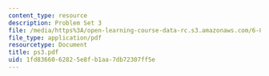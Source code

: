 ```yaml
---
content_type: resource
description: Problem Set 3
file: /media/https%3A/open-learning-course-data-rc.s3.amazonaws.com/6-829-computer-networks-fall-2002/1fd8366062825e8fb1aa7db72307ff5e_ps3.pdf
file_type: application/pdf
resourcetype: Document
title: ps3.pdf
uid: 1fd83660-6282-5e8f-b1aa-7db72307ff5e
---
```

